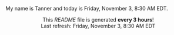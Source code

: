 My name is Tanner and today is Friday, November 3, 8:30 AM EDT.

<p align="center">This <i>README</i> file is generated <b>every 3 hours</b>!</br>Last refresh: Friday, November 3, 8:30 AM EDT<br /></p>
